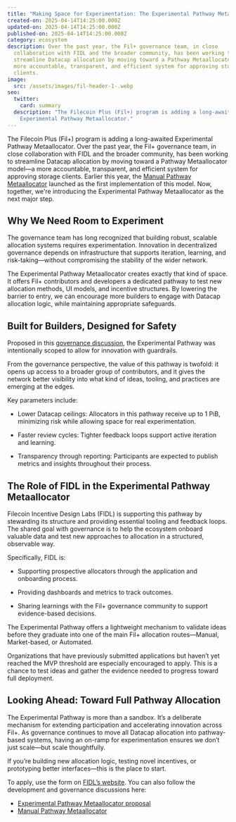 ```yaml
---
title: "Making Space for Experimentation: The Experimental Pathway Metaallocator"
created-on: 2025-04-14T14:25:00.000Z
updated-on: 2025-04-14T14:25:00.000Z
published-on: 2025-04-14T14:25:00.000Z
category: ecosystem
description: Over the past year, the Fil+ governance team, in close
  collaboration with FIDL and the broader community, has been working to
  streamline Datacap allocation by moving toward a Pathway Metaallocator model—a
  more accountable, transparent, and efficient system for approving storage
  clients.
image:
  src: /assets/images/fil-header-1-.webp
seo:
  twitter:
    card: summary
  description: "The Filecoin Plus (Fil+) program is adding a long-awaited
    Experimental Pathway Metaallocator."
---
```


The Filecoin Plus (Fil+) program is adding a long-awaited Experimental Pathway Metaallocator. Over the past year, the Fil+ governance team, in close collaboration with FIDL and the broader community, has been working to streamline Datacap allocation by moving toward a Pathway Metaallocator model—a more accountable, transparent, and efficient system for approving storage clients. Earlier this year, the [Manual Pathway Metaallocator](https://www.fidl.tech/news/manual-pathway-metaallocator) launched as the first implementation of this model. Now, together, we're introducing the Experimental Pathway Metaallocator as the next major step.

## Why We Need Room to Experiment

The governance team has long recognized that building robust, scalable allocation systems requires experimentation. Innovation in decentralized governance depends on infrastructure that supports iteration, learning, and risk-taking—without compromising the stability of the wider network.

The Experimental Pathway Metaallocator creates exactly that kind of space. It offers Fil+ contributors and developers a dedicated pathway to test new allocation methods, UI models, and incentive structures. By lowering the barrier to entry, we can encourage more builders to engage with Datacap allocation logic, while maintaining appropriate safeguards.

## Built for Builders, Designed for Safety

Proposed in this [governance discussion](https://github.com/filecoin-project/Allocator-Governance/issues/313), the Experimental Pathway was intentionally scoped to allow for innovation with guardrails.

From the governance perspective, the value of this pathway is twofold: it opens up access to a broader group of contributors, and it gives the network better visibility into what kind of ideas, tooling, and practices are emerging at the edges.

Key parameters include:

* Lower Datacap ceilings: Allocators in this pathway receive up to 1 PiB, minimizing risk while allowing space for real experimentation.

* Faster review cycles: Tighter feedback loops support active iteration and learning.

* Transparency through reporting: Participants are expected to publish metrics and insights throughout their process.


## The Role of FIDL in the Experimental Pathway Metaallocator

Filecoin Incentive Design Labs (FIDL) is supporting this pathway by stewarding its structure and providing essential tooling and feedback loops. The shared goal with governance is to help the ecosystem onboard valuable data and test new approaches to allocation in a structured, observable way.

Specifically, FIDL is:

* Supporting prospective allocators through the application and onboarding process.

* Providing dashboards and metrics to track outcomes.

* Sharing learnings with the Fil+ governance community to support evidence-based decisions.

The Experimental Pathway offers a lightweight mechanism to validate ideas before they graduate into one of the main Fil+ allocation routes—Manual, Market-based, or Automated.

Organizations that have previously submitted applications but haven’t yet reached the MVP threshold are especially encouraged to apply. This is a chance to test ideas and gather the evidence needed to progress toward full deployment.

## Looking Ahead: Toward Full Pathway Allocation

The Experimental Pathway is more than a sandbox. It’s a deliberate mechanism for extending participation and accelerating innovation across Fil+. As governance continues to move all Datacap allocation into pathway-based systems, having an on-ramp for experimentation ensures we don’t just scale—but scale thoughtfully.

If you’re building new allocation logic, testing novel incentives, or prototyping better interfaces—this is the place to start.

To apply, use the form on [FIDL’s website](https://www.fidl.tech/apply-for-datacap_1). You can also follow the development and governance discussions here:

* [Experimental Pathway Metaallocator proposal](https://github.com/filecoin-project/Allocator-Governance/issues/313)
* [Manual Pathway Metaallocator](https://github.com/filecoin-project/Allocator-Governance/issues/282)
